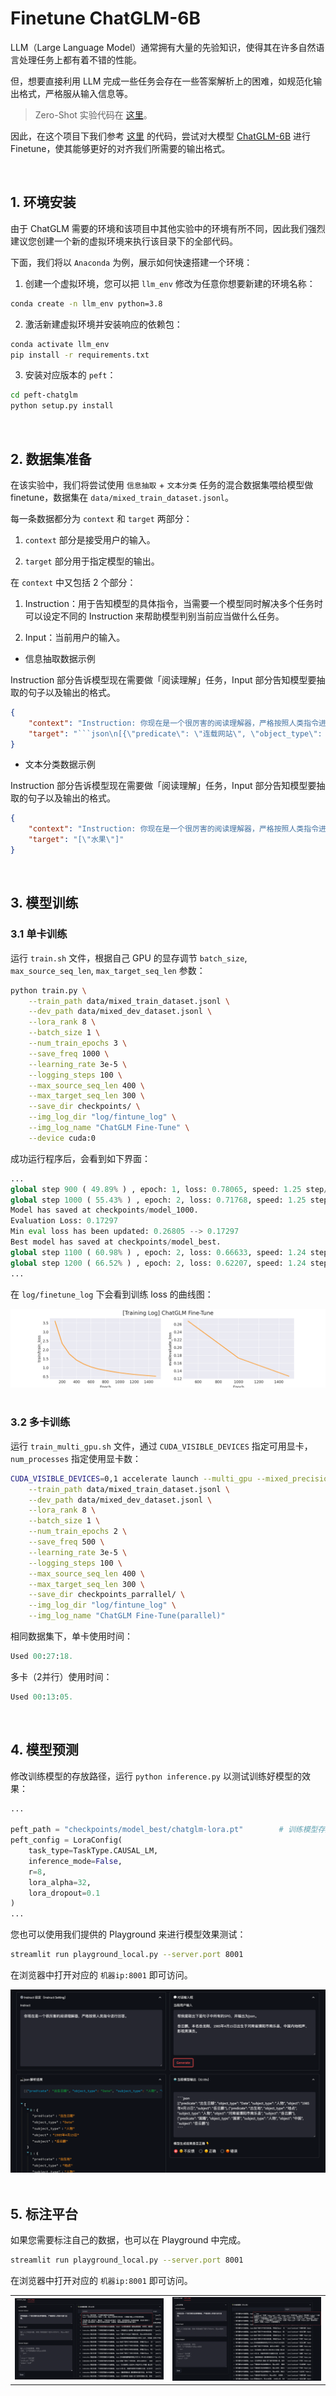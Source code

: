 # Finetune ChatGLM-6B

LLM（Large Language Model）通常拥有大量的先验知识，使得其在许多自然语言处理任务上都有着不错的性能。

但，想要直接利用 LLM 完成一些任务会存在一些答案解析上的困难，如规范化输出格式，严格服从输入信息等。

> Zero-Shot 实验代码在 [这里](../zero-shot/readme.md)。

因此，在这个项目下我们参考 [这里](https://github.com/mymusise/ChatGLM-Tuning/tree/master) 的代码，尝试对大模型 [ChatGLM-6B](https://github.com/THUDM/ChatGLM-6B) 进行 Finetune，使其能够更好的对齐我们所需要的输出格式。

<br>

## 1. 环境安装

由于 ChatGLM 需要的环境和该项目中其他实验中的环境有所不同，因此我们强烈建议您创建一个新的虚拟环境来执行该目录下的全部代码。

下面，我们将以 `Anaconda` 为例，展示如何快速搭建一个环境：

1. 创建一个虚拟环境，您可以把 `llm_env` 修改为任意你想要新建的环境名称：

```sh
conda create -n llm_env python=3.8
```

2. 激活新建虚拟环境并安装响应的依赖包：

```sh
conda activate llm_env
pip install -r requirements.txt
```

3. 安装对应版本的 `peft`：

```sh
cd peft-chatglm
python setup.py install
```

<br>

## 2. 数据集准备

在该实验中，我们将尝试使用 `信息抽取` + `文本分类` 任务的混合数据集喂给模型做 finetune，数据集在 `data/mixed_train_dataset.jsonl`。

每一条数据都分为 `context` 和 `target` 两部分：

1.  `context` 部分是接受用户的输入。

2. `target` 部分用于指定模型的输出。

在 `context` 中又包括 2 个部分：

1. Instruction：用于告知模型的具体指令，当需要一个模型同时解决多个任务时可以设定不同的 Instruction 来帮助模型判别当前应当做什么任务。

2. Input：当前用户的输入。

*  信息抽取数据示例

Instruction 部分告诉模型现在需要做「阅读理解」任务，Input 部分告知模型要抽取的句子以及输出的格式。

```json
{
    "context": "Instruction: 你现在是一个很厉害的阅读理解器，严格按照人类指令进行回答。\nInput: 找到句子中的三元组信息并输出成json给我:\n\n九玄珠是在纵横中文网连载的一部小说，作者是龙马。\nAnswer: ", 
    "target": "```json\n[{\"predicate\": \"连载网站\", \"object_type\": \"网站\", \"subject_type\": \"网络小说\", \"object\": \"纵横中文网\", \"subject\": \"九玄珠\"}, {\"predicate\": \"作者\", \"object_type\": \"人物\", \"subject_type\": \"图书作品\", \"object\": \"龙马\", \"subject\": \"九玄珠\"}]\n```"
}
```

*  文本分类数据示例

Instruction 部分告诉模型现在需要做「阅读理解」任务，Input 部分告知模型要抽取的句子以及输出的格式。

```json
{
    "context": "Instruction: 你现在是一个很厉害的阅读理解器，严格按照人类指令进行回答。\nInput: 下面句子可能是一条关于什么的评论，用列表形式回答：\n\n很不错，很新鲜，快递小哥服务很好，水果也挺甜挺脆的\nAnswer: ", 
    "target": "[\"水果\"]"
}
```

<br>

## 3. 模型训练

### 3.1 单卡训练

运行 `train.sh` 文件，根据自己 GPU 的显存调节 `batch_size`, `max_source_seq_len`, `max_target_seq_len` 参数：

```sh
python train.py \
    --train_path data/mixed_train_dataset.jsonl \
    --dev_path data/mixed_dev_dataset.jsonl \
    --lora_rank 8 \
    --batch_size 1 \
    --num_train_epochs 3 \
    --save_freq 1000 \
    --learning_rate 3e-5 \
    --logging_steps 100 \
    --max_source_seq_len 400 \
    --max_target_seq_len 300 \
    --save_dir checkpoints/ \
    --img_log_dir "log/fintune_log" \
    --img_log_name "ChatGLM Fine-Tune" \
    --device cuda:0
```

成功运行程序后，会看到如下界面：

```python
...
global step 900 ( 49.89% ) , epoch: 1, loss: 0.78065, speed: 1.25 step/s, ETA: 00:12:05
global step 1000 ( 55.43% ) , epoch: 2, loss: 0.71768, speed: 1.25 step/s, ETA: 00:10:44
Model has saved at checkpoints/model_1000.
Evaluation Loss: 0.17297
Min eval loss has been updated: 0.26805 --> 0.17297
Best model has saved at checkpoints/model_best.
global step 1100 ( 60.98% ) , epoch: 2, loss: 0.66633, speed: 1.24 step/s, ETA: 00:09:26
global step 1200 ( 66.52% ) , epoch: 2, loss: 0.62207, speed: 1.24 step/s, ETA: 00:08:06
...
```

在 `log/finetune_log` 下会看到训练 loss 的曲线图：

<div align='center'><img src='assets/ChatGLM Fine-Tune.png'></div>

<br>

### 3.2 多卡训练

运行 `train_multi_gpu.sh` 文件，通过 `CUDA_VISIBLE_DEVICES` 指定可用显卡，`num_processes` 指定使用显卡数：

```sh
CUDA_VISIBLE_DEVICES=0,1 accelerate launch --multi_gpu --mixed_precision=fp16 --num_processes=2 train_multi_gpu.py \
    --train_path data/mixed_train_dataset.jsonl \
    --dev_path data/mixed_dev_dataset.jsonl \
    --lora_rank 8 \
    --batch_size 1 \
    --num_train_epochs 2 \
    --save_freq 500 \
    --learning_rate 3e-5 \
    --logging_steps 100 \
    --max_source_seq_len 400 \
    --max_target_seq_len 300 \
    --save_dir checkpoints_parrallel/ \
    --img_log_dir "log/fintune_log" \
    --img_log_name "ChatGLM Fine-Tune(parallel)"
```

相同数据集下，单卡使用时间：

```python
Used 00:27:18.
```

多卡（2并行）使用时间：

```python
Used 00:13:05.
```

<br>

## 4. 模型预测

修改训练模型的存放路径，运行 `python inference.py` 以测试训练好模型的效果：

```python
...

peft_path = "checkpoints/model_best/chatglm-lora.pt"        # 训练模型存放路径
peft_config = LoraConfig(
    task_type=TaskType.CAUSAL_LM, 
    inference_mode=False,
    r=8,
    lora_alpha=32, 
    lora_dropout=0.1
)
...
```

您也可以使用我们提供的 Playground 来进行模型效果测试：

```sh
streamlit run playground_local.py --server.port 8001
```

在浏览器中打开对应的 `机器ip:8001` 即可访问。

<div align='center'><img src='assets/playground.png'></div>


<br>

## 5. 标注平台

如果您需要标注自己的数据，也可以在 Playground 中完成。

```sh
streamlit run playground_local.py --server.port 8001
```

在浏览器中打开对应的 `机器ip:8001` 即可访问。

<table>
<tr>
<td><img src="assets/label1.png" border=0></td>
<td><img src="assets/label2.png" border=0></td>
</tr>
</table>